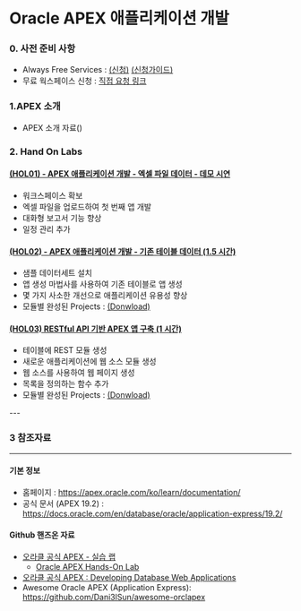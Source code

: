 # Oracle APEX 애플리케이션 개발
### 0. 사전 준비 사항
* Always Free Services : [(신청)](https://myservices.us.oraclecloud.com/mycloud/signup?language=en&sourceType=:ow:o:p:feb:0916FreePageBannerButton&intcmp=:ow:o:p:feb:0916FreePageBannerButton) [(신청가이드)](http://cloud-docs.taewan.me/010.oci_intro/hands-on-101/000.oci_free_trial/)
* 무료 웍스페이스 신청 : [직접 요청 링크](https://apex.oracle.com/pls/apex/f?p=4700&p_lang=ko)

### 1.APEX 소개
* APEX 소개 자료([](#))
### 2. Hand On Labs
#### [(HOL01) - APEX 애플리케이션 개발 - 엑셀 파일 데이터 - 데모 시연 ](https://github.com/hiwylee/apex/tree/master/APEX_HOL/HOL01)
* 워크스페이스 확보
* 엑셀 파일을 업로드하여 첫 번째 앱 개발
* 대화형 보고서 기능 향상
* 일정 관리 추가
#### [(HOL02) - APEX 애플리케이션 개발 - 기존 테이블 데이터 (1.5 시간)](https://oracle.github.io/learning-library/developer-library/apex/existing-tables/?page=README.md)
* 샘플 데이터세트 설치
* 앱 생성 마법사를 사용하여 기존 테이블로 앱 생성
* 몇 가지 사소한 개선으로 애플리케이션 유용성 향상
* 모듈별 완성된 Projects : [(Donwload)](applications/HOL2020-Projects.zip)
#### [(HOL03) RESTful API 기반 APEX 앱 구축 (1 시간)](https://github.com/hiwylee/apex/tree/master/APEX_HOL/HOL2)
* 테이블에 REST 모듈 생성
* 새로운 애플리케이션에 웹 소스 모듈 생성
* 웹 소스를 사용하여 웹 페이지 생성
* 목록을 정의하는 함수 추가
* 모듈별 완성된 Projects : [(Donwload)](applications/HOL2020-REST_Employees.zip)
<!--
#### [(HOL04) Table 관리 tip](https://github.com/odpkorea2020/APEX_tutorial/blob/master/table_manage_tip.md)

-->---
### 3 참조자료 
---

#### 기본 정보 
 * 홈페이지 : https://apex.oracle.com/ko/learn/documentation/
 * 공식 문서 (APEX 19.2) : https://docs.oracle.com/en/database/oracle/application-express/19.2/
<!--

####  Demo Apps
  * 데모 접속 정보 : demo/demo  
    * [Simple Demo : Create App Wizard](https://qsbizk930fjk4g6-apex.adb.ap-seoul-1.oraclecloudapps.com/ords/f?p=101)
    * [Chart Demo](https://qsbizk930fjk4g6-apex.adb.ap-seoul-1.oraclecloudapps.com/ords/f?p=103)
    * [My_Mobile_Application - Mobile & Desktop](https://qsbizk930fjk4g6-apex.adb.ap-seoul-1.oraclecloudapps.com/ords/f?p=102) 
  * 참조 : Apex Concept & Movie App Demo
      * youtube : https://www.youtube.com/watch?v=VlYa5xkF_kE&t=60s
   
#### UI Component
 * [APEX Universal Theme](https://apex.oracle.com/pls/apex/f?p=42:100:::::)
 * [Announcing Oracle Data Platform Services Launch/February 10th, 2020  ](https://otube.oracle.com/media/OSPA+Webcast+Series+-+Announcing+Oracle+Data+Platform+Services+Launch/0_pet67hpf)
-->
#### Github 핸즈온 자료
 * [오라클 공식 APEX - 실습 랩](https://apex.oracle.com/ko/learn/tutorials/)
   * [Oracle APEX Hands-On Lab](https://oracle.github.io/learning-library/developer-library/apex/)
 * [오라클 공식 APEX : Developing Database Web Applications](https://oracle.github.io/learning-library/workshops/apex-en/?page=README.md)
 * Awesome Oracle APEX (Application Express): https://github.com/Dani3lSun/awesome-orclapex
